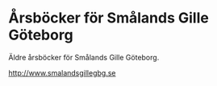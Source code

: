 # Årsböcker för Smålands Gille Göteborg

Äldre årsböcker för Smålands Gille Göteborg.

http://www.smalandsgillegbg.se

